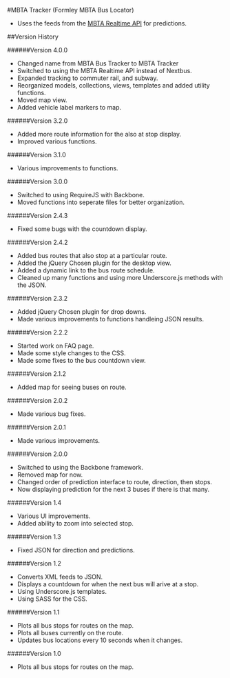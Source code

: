 #MBTA Tracker
(Formley MBTA Bus Locator)
 - Uses the feeds from the [MBTA Realtime API](http://realtime.mbta.com/Portal/) for predictions.

##Version History

######Version 4.0.0
- Changed name from MBTA Bus Tracker to MBTA Tracker
- Switched to using the MBTA Realtime API instead of Nextbus.
- Expanded tracking to commuter rail, and subway.
- Reorganized models, collections, views, templates and added utility functions.
- Moved map view.
- Added vehicle label markers to map.

######Version 3.2.0
- Added more route information for the also at stop display.
- Improved various functions.

######Version 3.1.0
- Various improvements to functions.

######Version 3.0.0
- Switched to using RequireJS with Backbone.
- Moved functions into seperate files for better organization.

######Version 2.4.3
- Fixed some bugs with the countdown display.

######Version 2.4.2
- Added bus routes that also stop at a particular route.
- Added the jQuery Chosen plugin for the desktop view.
- Added a dynamic link to the bus route schedule.
- Cleaned up many functions and using more Underscore.js methods with the JSON.

######Version 2.3.2
- Added jQuery Chosen plugin for drop downs.
- Made various improvements to functions handleing JSON results.

######Version 2.2.2
- Started work on FAQ page.
- Made some style changes to the CSS.
- Made some fixes to the bus countdown view.

######Version 2.1.2
- Added map for seeing buses on route.

######Version 2.0.2
- Made various bug fixes.

######Version 2.0.1
- Made various improvements.

######Version 2.0.0
- Switched to using the Backbone framework.
- Removed map for now.
- Changed order of prediction interface to route, direction, then stops.
- Now displaying prediction for the next 3 buses if there is that many.

######Version 1.4
- Various UI improvements.
- Added ability to zoom into selected stop.

######Version 1.3
- Fixed JSON for direction and predictions.

######Version 1.2
- Converts XML feeds to JSON.
- Displays a countdown for when the next bus will arive at a stop.
- Using Underscore.js templates.
- Using SASS for the CSS.

######Version 1.1
- Plots all bus stops for routes on the map.
- Plots all buses currently on the route.
- Updates bus locations every 10 seconds when it changes.

######Version 1.0
- Plots all bus stops for routes on the map. 
